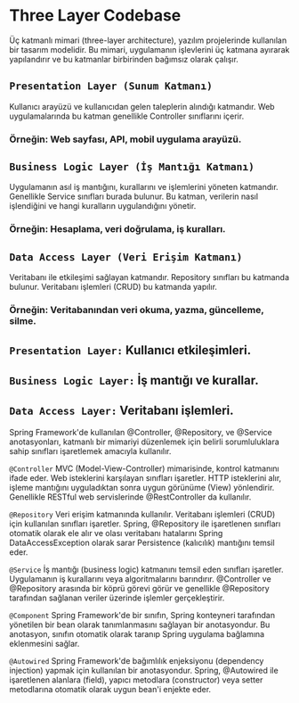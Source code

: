 # Three Layer Codebase
Üç katmanlı mimari (three-layer architecture), yazılım projelerinde kullanılan bir tasarım modelidir. Bu mimari, uygulamanın işlevlerini üç katmana ayırarak yapılandırır ve bu katmanlar birbirinden bağımsız olarak çalışır.

## `Presentation Layer (Sunum Katmanı)`
Kullanıcı arayüzü ve kullanıcıdan gelen taleplerin alındığı katmandır. Web uygulamalarında bu katman genellikle Controller sınıflarını içerir.
### Örneğin: Web sayfası, API, mobil uygulama arayüzü.

## `Business Logic Layer (İş Mantığı Katmanı)`
Uygulamanın asıl iş mantığını, kurallarını ve işlemlerini yöneten katmandır. Genellikle Service sınıfları burada bulunur. Bu katman, verilerin nasıl işlendiğini ve hangi kuralların uygulandığını yönetir.
### Örneğin: Hesaplama, veri doğrulama, iş kuralları.

## `Data Access Layer (Veri Erişim Katmanı)`
Veritabanı ile etkileşimi sağlayan katmandır. Repository sınıfları bu katmanda bulunur. Veritabanı işlemleri (CRUD) bu katmanda yapılır.
### Örneğin: Veritabanından veri okuma, yazma, güncelleme, silme.

## `Presentation Layer:` Kullanıcı etkileşimleri.
## `Business Logic Layer:` İş mantığı ve kurallar.
## `Data Access Layer:` Veritabanı işlemleri.


Spring Framework'de kullanılan @Controller, @Repository, ve @Service anotasyonları, katmanlı bir mimariyi düzenlemek için belirli sorumluluklara sahip sınıfları işaretlemek amacıyla kullanılır.

`@Controller`
MVC (Model-View-Controller) mimarisinde, kontrol katmanını ifade eder. Web isteklerini karşılayan sınıfları işaretler. HTTP isteklerini alır, işleme mantığını uyguladıktan sonra uygun görünüme (View) yönlendirir. Genellikle RESTful web servislerinde @RestController da kullanılır.

`@Repository`
Veri erişim katmanında kullanılır. Veritabanı işlemleri (CRUD) için kullanılan sınıfları işaretler. Spring, @Repository ile işaretlenen sınıfları otomatik olarak ele alır ve olası veritabanı hatalarını Spring DataAccessException olarak sarar Persistence (kalıcılık) mantığını temsil eder.

`@Service`
İş mantığı (business logic) katmanını temsil eden sınıfları işaretler. Uygulamanın iş kurallarını veya algoritmalarını barındırır. @Controller ve @Repository arasında bir köprü görevi görür ve genellikle @Repository tarafından sağlanan veriler üzerinde işlemler gerçekleştirir.

`@Component` 
Spring Framework'de bir sınıfın, Spring konteyneri tarafından yönetilen bir bean olarak tanımlanmasını sağlayan bir anotasyondur. Bu anotasyon, sınıfın otomatik olarak taranıp Spring uygulama bağlamına eklenmesini sağlar.

`@Autowired` 
Spring Framework'de bağımlılık enjeksiyonu (dependency injection) yapmak için kullanılan bir anotasyondur. Spring, @Autowired ile işaretlenen alanlara (field), yapıcı metodlara (constructor) veya setter metodlarına otomatik olarak uygun bean'i enjekte eder.